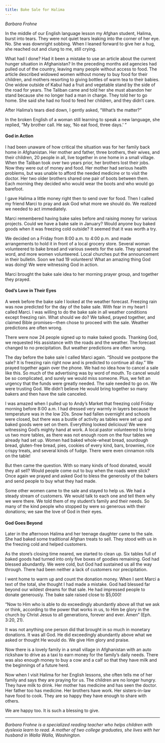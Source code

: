 ```yaml
---
title: Bake Sale for Halima
---
```


_Barbara Frohne_

In the middle of our English language lesson my Afghan student, Halima, burst into tears. They were not quiet tears leaking into the corner of her eye. No. She was downright sobbing. When I leaned forward to give her a hug, she reached out and clung to me, still crying.

What had I done? Had it been a mistake to use an article about the current hunger situation in Afghanistan? In the preceding months aid agencies had pulled out of the country, leaving many people without access to food. The article described widowed women without money to buy food for their children, and mothers resorting to giving bottles of warm tea to their babies. One widow outside of Kabul had a fruit and vegetable stand by the side of the road for years. The Taliban came and told her she must abandon her stand because she no longer had a man in charge. They told her to go home. She said she had no food to feed her children, and they didn’t care.

After Halima’s tears died down, I gently asked, “What’s the matter?”

In the broken English of a woman still learning to speak a new language, she replied, “My brother call. He say, ‘No eat food, three days.’ ”

#### God in Action

I had been unaware of how critical the situation was for her family back home in Afghanistan. Her mother and father, three brothers, their wives, and their children, 20 people in all, live together in one home in a small village. When the Taliban took over two years prior, her brothers lost their jobs. Now they were out of money and food. Her mother had serious health problems, but was unable to afford the needed medicine or to visit the doctor. Her two older brothers shared one pair of boots between them. Each morning they decided who would wear the boots and who would go barefoot.

I gave Halima a little money right then to send over for food. Then I called my friend Marci to pray and ask God what more we should do. We realized we needed to act immediately.

Marci remembered having bake sales before and raising money for various projects. Could we have a bake sale in January? Would anyone buy baked goods when it was freezing cold outside? It seemed that it was worth a try.

We decided on a Friday from 8:00 a.m. to 4:00 p.m. and made arrangements to hold it in front of a local grocery store. Several woman volunteered to bake bread and various sweets for the sale. They spread the word, and more women volunteered. Local churches put the announcement in their bulletin. Soon we had 19 volunteers! What an amazing thing God was doing! We were witnessing God in action.

Marci brought the bake sale idea to her morning prayer group, and together they prayed.

#### God’s Love in Their Eyes

A week before the bake sale I looked at the weather forecast. Freezing rain was now predicted for the day of the bake sale. With fear in my heart I called Marci. I was willing to do the bake sale in all weather conditions except freezing rain. What should we do? We talked, prayed together, and claimed Bible promises—then chose to proceed with the sale. Weather predictions are often wrong.

There were now 24 people signed up to make baked goods. Thanking God, we requested His assistance with the roads and the weather. The forecast changed to no precipitation. But weather predictions are often wrong.

The day before the bake sale I called Marci again. “Should we postpone the sale? It is freezing rain right now and is predicted to continue all day.” We prayed together again over the phone. We had no idea how to cancel a sale like this. So much of the advertising was by word of mouth. To cancel would be so complicated, and surely we would miss someone. Plus, we felt an urgency that the funds were greatly needed. The sale needed to go on. We were trusting God. We didn’t believe He would bring together so many bakers and then have the sale canceled.

I was amazed when I pulled up to Andy’s Market that freezing cold Friday morning before 8:00 a.m. I had dressed very warmly in layers because the temperature was in the low 20s. Snow had fallen overnight and schools were closed, but there was a bustle of activity as tables were set up and baked goods were set on them. Everything looked delicious! We were witnessing God’s mighty hand at work. A local pastor volunteered to bring us two more tables, as there was not enough room on the four tables we already had set up. Women had baked whole-wheat bread, sourdough bread, gluten-free bread, pies, cookies of every kind, bars, brownies, rice crispy treats, and several kinds of fudge. There were even cinnamon rolls on the table!

But then came the question. With so many kinds of food donated, would they all sell? Would people come out to buy when the roads were slick? Once again we prayed and asked God to bless the generosity of the bakers and send people to buy what they had made.

Some other women came to the sale and stayed to help us. We had a steady stream of customers. We would talk to each one and tell them why we were there. We told them of my student’s family and their needs. So many of the kind people who stopped by were so generous with their donations; we saw the love of God in their eyes.

#### God Goes Beyond

Later in the afternoon Halima and her teenage daughter came to the sale. She had baked some traditional Afghan treats to sell. They stood with us in the freezing cold and helped customers.

As the store’s closing time neared, we started to clean up. Six tables full of baked goods had turned into only five boxes of goodies remaining. God had blessed abundantly. We were cold, but God had sustained us all the way through. There had been neither a lack of customers nor precipitation.

I went home to warm up and count the donation money. When I sent Marci a text of the total, she thought I had made a mistake. God had blessed far beyond our wildest dreams for that sale. He had impressed people to donate generously. The bake sale raised close to $5,000!

“Now to Him who is able to do exceedingly abundantly above all that we ask or think, according to the power that works in us, to Him be glory in the church by Christ Jesus to all generations, forever and ever. Amen” (Eph. 3:20, 21).

It was not anything one person did that brought in so much in monetary donations. It was all God. He did exceedingly abundantly above what we asked or thought He would do. We give Him glory and praise.

Now there is a lovely family in a small village in Afghanistan with an auto rickshaw to drive as a taxi to earn money for the family’s daily needs. There was also enough money to buy a cow and a calf so that they have milk and the beginnings of a future herd.  

Now when I visit Halima for her English lessons, she often tells me of her family and says they are praying for us. The children are no longer hungry. They have milk to drink. Her mother has medicine and has seen the doctor. Her father too has medicine. Her brothers have work. Her sisters-in-law have food to cook. They are so happy they have enough to share with others.

We are happy too.  It is such a blessing to give. 

---

_Barbara Frohne is a specialized reading teacher who helps children with dyslexia learn to read. A mother of two college graduates, she lives with her husband in Walla Walla, Washington._
